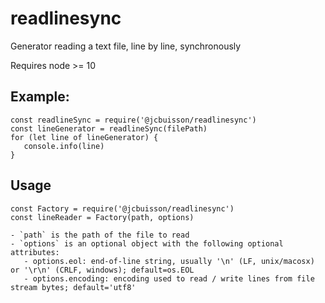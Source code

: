 # readlinesync

Generator reading a text file, line by line, synchronously

Requires node >= 10

## Example:
```
const readlineSync = require('@jcbuisson/readlinesync')
const lineGenerator = readlineSync(filePath)
for (let line of lineGenerator) {
   console.info(line)
}
```

## Usage

```
const Factory = require('@jcbuisson/readlinesync')
const lineReader = Factory(path, options)

- `path` is the path of the file to read
- `options` is an optional object with the following optional attributes:
   - options.eol: end-of-line string, usually '\n' (LF, unix/macosx) or '\r\n' (CRLF, windows); default=os.EOL
   - options.encoding: encoding used to read / write lines from file stream bytes; default='utf8'
